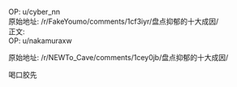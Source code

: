 
OP: u/cyber_nn  
原始地址: /r/FakeYoumo/comments/1cf3iyr/盘点抑郁的十大成因/  
正文:  
OP: u/nakamuraxw  

 原始地址: /r/NEWTo_Cave/comments/1cey0jb/盘点抑郁的十大成因/  

喝口胶先
